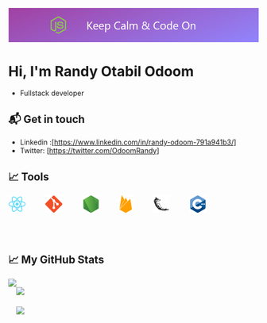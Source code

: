<img src="./banner.png" alt="" srcset=""><br />

# Hi, I'm Randy Otabil Odoom<br/>

-  Fullstack developer<br/>

## 📬 Get in touch

-  Linkedin :[https://www.linkedin.com/in/randy-odoom-791a941b3/]
-  Twitter: [https://twitter.com/OdoomRandy]

## &#x1f4c8; Tools

<img src="https://github.com/devicons/devicon/blob/master/icons/react/react-original.svg" width="35px">&nbsp;&nbsp;&nbsp;&nbsp;&nbsp;&nbsp;&nbsp;&nbsp;&nbsp;
<img src="https://github.com/devicons/devicon/blob/master/icons/git/git-original.svg" width="35px">&nbsp;&nbsp;&nbsp;&nbsp;&nbsp;&nbsp;&nbsp;&nbsp;&nbsp;
<img src="https://github.com/devicons/devicon/blob/master/icons/nodejs/nodejs-original.svg" width="35px">&nbsp;&nbsp;&nbsp;&nbsp;&nbsp;&nbsp;&nbsp;&nbsp;
<img src="https://github.com/devicons/devicon/blob/master/icons/firebase/firebase-plain.svg" width="35px">&nbsp;&nbsp;&nbsp;&nbsp;&nbsp;&nbsp;&nbsp;&nbsp;
<img src="https://github.com/devicons/devicon/blob/master/icons/flask/flask-original.svg" width="35px">&nbsp;&nbsp;&nbsp;&nbsp;&nbsp;&nbsp;&nbsp;&nbsp;&nbsp;
<img src="https://github.com/devicons/devicon/blob/master/icons/cplusplus/cplusplus-original.svg" width="35px">&nbsp;&nbsp;&nbsp;&nbsp;&nbsp;&nbsp;&nbsp;&nbsp;&nbsp;
<br/>
<br/>

<br/>

## &#x1f4c8; My GitHub Stats


<img align="left" height='200px' src="https://github-readme-stats.vercel.app/api?username=Rookid19&show_icons=true&include_all_commits=true&theme=dracula&count_private=true" />
<br/>
<img style="margin-bottom:20px;" src="https://github-readme-streak-stats.herokuapp.com/?user=Rookid19&theme=dracula" />
<br/>
  <img align="left" src="https://github-readme-stats.vercel.app/api/top-langs/?username=Rookid19&layout=compact&theme=dracula&count_private=true&langs_count=10" />
<br/>
